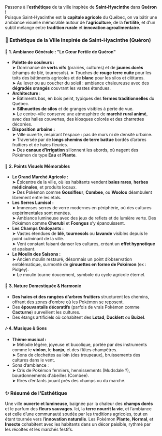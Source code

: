 Passons à l’**esthétique** de ta ville inspirée de **Saint-Hyacinthe** dans **Quéron** !  
Puisque Saint-Hyacinthe est la **capitale agricole** du Québec, on va bâtir une ambiance visuelle mémorable autour de l’**agriculture**, de la **fertilité**, et d'un subtil mélange entre **tradition rurale** et **innovation agroalimentaire**.

### 🌾 **Esthétique de la Ville Inspirée de Saint-Hyacinthe (Quéron)**

#### 🌻 **1. Ambiance Générale : "Le Cœur Fertile de Quéron"**

- **Palette de couleurs :**  
    ➤ Dominance de **verts vifs** (prairies, cultures) et de **jaunes dorés** (champs de blé, tournesols). 
    ➤ Touches de **rouge terre cuite** pour les toits des bâtiments agricoles et de **blanc** pour les silos et clôtures.  
    ➤ Au lever ou au coucher du soleil : ambiance chaleureuse avec des **dégradés orangés** couvrant les vastes étendues.
- **Architecture :**  
    ➤ Bâtiments bas, en bois peint, typiques des **fermes traditionnelles** du Québec.  
    ➤ **Silhouettes de silos** et de granges visibles à perte de vue.  
    ➤ Le centre-ville conserve une atmosphère de **marché rural animé**, avec des halles couvertes, des kiosques colorés et des charrettes décorées.
- **Disposition urbaine :**  
    ➤ Ville ouverte, respirant l’espace : pas de murs ni de densité urbaine.  
    ➤ Traversée par de **longs chemins de terre battue** bordés d’arbres fruitiers et de haies fleuries.  
    ➤ Des **canaux d’irrigation** sillonnent les abords, où nagent des Pokémon de type **Eau** et **Plante**.

#### 🚜 **2. Points Visuels Mémorables**

- **Le Grand Marché Agricole :**  
    ➤ Épicentre de la ville, où les habitants vendent **baies rares**, **herbes médicinales**, et produits locaux.  
    ➤ Des Pokémon comme **Gossifleur**, **Combee**, ou **Wooloo** déambulent librement entre les étals.    
- **Les Serres Lumisol :**  
    ➤ Immenses serres de verre modernes en périphérie, où des cultures expérimentales sont menées.  
    ➤ Ambiance lumineuse avec des jeux de reflets et de lumière verte. Des Pokémon comme **Cherubi** et **Foongus** s’y épanouissent.
- **Les Champs Ondoyants :**  
    ➤ Vastes étendues de **blé**, **tournesols** ou **lavande** visibles depuis le point culminant de la ville.  
    ➤ Vent constant faisant danser les cultures, créant un **effet hypnotique** et apaisant.
- **Le Moulin des Saisons :**  
    ➤ Ancien moulin restauré, désormais un point d’observation emblématique, surmonté de **girouettes en forme de Pokémon** (ex : Pidgey).  
    ➤ Le moulin tourne doucement, symbole du cycle agricole éternel.

#### 🌿 **3. Nature Domestiquée & Harmonie**

- **Des haies et des rangées d'arbres fruitiers** structurent les chemins, offrant des zones d’ombre où les Pokémon se reposent.
- Des **épouvantails décoratifs** (parfois de vrais Pokémon comme **Cacturne**) surveillent les cultures.
- Des étangs artificiels où cohabitent des **Lotad**, **Ducklett** ou **Buizel**.

#### 🎶 **4. Musique & Sons**

- **Thème musical :**  
    ➤ Mélodie légère, joyeuse et bucolique, portée par des instruments comme le **violon**, le **banjo**, et des flûtes champêtres.  
    ➤ Sons de clochettes au loin (des troupeaux), bruissements des cultures dans le vent.
- Sons d’ambiance :  
    ➤ Cris de Pokémon fermiers, hennissements (Mudsdale ?), bourdonnements d'abeilles (Combee).  
    ➤ Rires d’enfants jouant près des champs ou du marché.

### ✨ **Résumé de l'Esthétique**

Une ville **ouverte et lumineuse**, baignée par la chaleur des **champs dorés** et le parfum des **fleurs sauvages**. Ici, la **terre nourrit la vie**, et l’ambiance est celle d’une communauté soudée par les traditions agricoles, tout en étant tournée vers l’**innovation naturelle**. Les Pokémon **Plante**, **Normal**, et **Insecte** cohabitent avec les habitants dans un décor paisible, rythmé par les récoltes et les marchés festifs.
